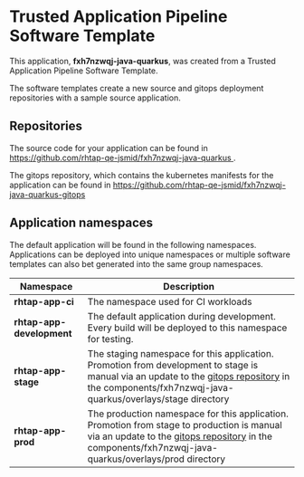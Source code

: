 # Trusted Application Pipeline Software Template

This application, **fxh7nzwqj-java-quarkus**, was created from a Trusted Application Pipeline Software Template.

The software templates create a new source and gitops deployment repositories with a sample source application. 

## Repositories

The source code for your application can be found in [https://github.com/rhtap-qe-jsmid/fxh7nzwqj-java-quarkus ](https://github.com/rhtap-qe-jsmid/fxh7nzwqj-java-quarkus ).
 
The gitops repository, which contains the kubernetes manifests for the application can be found in 
[https://github.com/rhtap-qe-jsmid/fxh7nzwqj-java-quarkus-gitops ](https://github.com/rhtap-qe-jsmid/fxh7nzwqj-java-quarkus-gitops ) 

## Application namespaces 

The default application will be found in the following namespaces. Applications can be deployed into unique namespaces or multiple software templates can also bet generated into the same group namespaces.  

|  Namespace   |  Description   |  
| -------- | -------- |
| **rhtap-app-ci** | The namespace used for CI workloads |
| **rhtap-app-development** | The default application during development. Every build will be deployed to this namespace for testing. |
| **rhtap-app-stage** | The staging namespace for this application. Promotion from development to stage is manual via an update to the [gitops repository](https://github.com/rhtap-qe-jsmid/fxh7nzwqj-java-quarkus-gitops ) in the components/fxh7nzwqj-java-quarkus/overlays/stage directory |
| **rhtap-app-prod** | The production namespace for this application. Promotion from stage to production is manual via an update to the [gitops repository](https://github.com/rhtap-qe-jsmid/fxh7nzwqj-java-quarkus-gitops ) in the components/fxh7nzwqj-java-quarkus/overlays/prod directory |